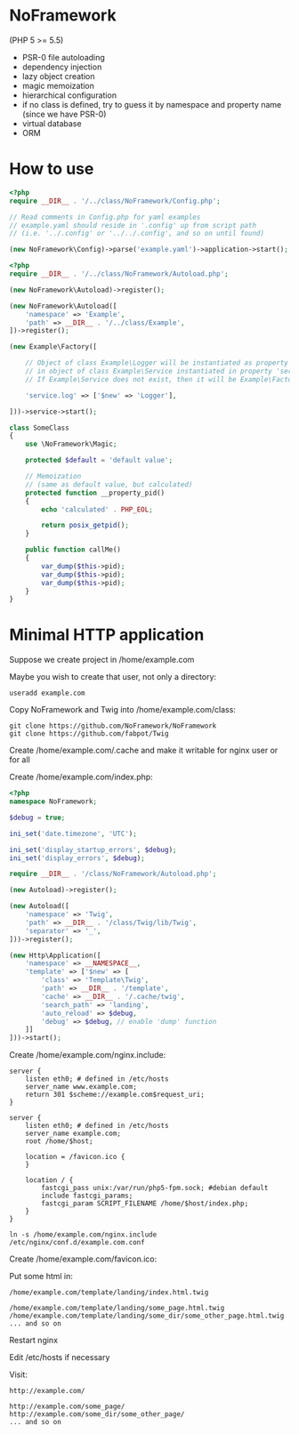 NoFramework
===========
(PHP 5 >= 5.5)


- PSR-0 file autoloading
- dependency injection
- lazy object creation
- magic memoization
- hierarchical configuration
- if no class is defined, try to guess it by namespace and property name
    (since we have PSR-0)
- virtual database
- ORM


How to use
===========

```php
<?php
require __DIR__ . '/../class/NoFramework/Config.php';

// Read comments in Config.php for yaml examples
// example.yaml should reside in '.config' up from script path
// (i.e. '../.config' or '../../.config', and so on until found)

(new NoFramework\Config)->parse('example.yaml')->application->start();

```

```php
<?php
require __DIR__ . '/../class/NoFramework/Autoload.php';

(new NoFramework\Autoload)->register();

(new NoFramework\Autoload([
    'namespace' => 'Example',
    'path' => __DIR__ . '/../class/Example',
])->register();

(new Example\Factory([

    // Object of class Example\Logger will be instantiated as property 'log'
    // in object of class Example\Service instantiated in property 'service'.
    // If Example\Service does not exist, then it will be Example\Factory

    'service.log' => ['$new' => 'Logger'],

]))->service->start();

```

```php
class SomeClass
{
    use \NoFramework\Magic;

    protected $default = 'default value';

    // Memoization
    // (same as default value, but calculated)
    protected function __property_pid()
    {
        echo 'calculated' . PHP_EOL;

        return posix_getpid();
    }

    public function callMe()
    {
        var_dump($this->pid);
        var_dump($this->pid);
        var_dump($this->pid);
    }
}
```


Minimal HTTP application
===========

Suppose we create project in /home/example.com

Maybe you wish to create that user, not only a directory:
```
useradd example.com
```

Copy NoFramework and Twig into /home/example.com/class:
```
git clone https://github.com/NoFramework/NoFramework
git clone https://github.com/fabpot/Twig
```

Create /home/example.com/.cache and make it writable for nginx user or for all

Create /home/example.com/index.php:
```php
<?php
namespace NoFramework;

$debug = true;

ini_set('date.timezone', 'UTC');

ini_set('display_startup_errors', $debug);
ini_set('display_errors', $debug);

require __DIR__ . '/class/NoFramework/Autoload.php';

(new Autoload)->register();

(new Autoload([
    'namespace' => 'Twig',
    'path' => __DIR__ . '/class/Twig/lib/Twig',
    'separator' => '_',
]))->register();

(new Http\Application([
    'namespace' => __NAMESPACE__,
    'template' => ['$new' => [
        'class' => 'Template\Twig',
        'path' => __DIR__ . '/template',
        'cache' => __DIR__ . '/.cache/twig',
        'search_path' => 'landing',
        'auto_reload' => $debug,
        'debug' => $debug, // enable 'dump' function
    ]]
]))->start();

```

Create /home/example.com/nginx.include:

```nginx
server {
    listen eth0; # defined in /etc/hosts
    server_name www.example.com;
    return 301 $scheme://example.com$request_uri;
}

server {
    listen eth0; # defined in /etc/hosts
    server_name example.com;
    root /home/$host;

    location = /favicon.ico {
    }

    location / {
        fastcgi_pass unix:/var/run/php5-fpm.sock; #debian default
        include fastcgi_params;
        fastcgi_param SCRIPT_FILENAME /home/$host/index.php;
    }
}
```

```
ln -s /home/example.com/nginx.include /etc/nginx/conf.d/example.com.conf
```

Create /home/example.com/favicon.ico:

Put some html in:
```
/home/example.com/template/landing/index.html.twig

/home/example.com/template/landing/some_page.html.twig
/home/example.com/template/landing/some_dir/some_other_page.html.twig
... and so on
```

Restart nginx

Edit /etc/hosts if necessary

Visit:
```
http://example.com/

http://example.com/some_page/
http://example.com/some_dir/some_other_page/
... and so on
```

